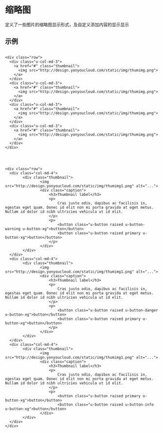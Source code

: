 # 缩略图

定义了一些图片的缩略图显示形式，及自定义添加内容的显示显示


## 示例






<div class="examples-code"><pre><code>
&lt;div class="row">
  &lt;div class="u-col-md-3">
    &lt;a href="#" class="thumbnail">
      &lt;img src="http://design.yonyoucloud.com/static/img/thumimg.png">
    &lt;/a>
  &lt;/div>
  &lt;div class="u-col-md-3">
    &lt;a href="#" class="thumbnail">
      &lt;img src="http://design.yonyoucloud.com/static/img/thumimg.png">
    &lt;/a>
  &lt;/div>
  &lt;div class="u-col-md-3">
    &lt;a href="#" class="thumbnail">
      &lt;img src="http://design.yonyoucloud.com/static/img/thumimg.png">
    &lt;/a>
  &lt;/div>
  &lt;div class="u-col-md-3">
    &lt;a href="#" class="thumbnail">
      &lt;img src="http://design.yonyoucloud.com/static/img/thumimg.png">
    &lt;/a>
  &lt;/div>
&lt;/div>
</code></pre>
</div>

<div class="examples-code"><pre><code>
</code></pre>
</div>





<div class="examples-code"><pre><code>
&lt;div class="row">
  &lt;div class="col-md-4">
        &lt;div class="thumbnail">
                &lt;img src="http://design.yonyoucloud.com/static/img/thumimg1.png" alt="...">
                &lt;div class="caption">
                    &lt;h3>Thumbnail label&lt;/h3>
                    &lt;p>
                        Cras justo odio, dapibus ac facilisis in, egestas eget quam. Donec id elit non mi porta gravida at eget metus. Nullam id dolor id nibh ultricies vehicula ut id elit.
                    &lt;/p>
                    &lt;p>
                        &lt;button class="u-button raised u-button-warning u-button-xg">button&lt;/button>
                        &lt;button class="u-button raised primary u-button-xg">button&lt;/button>
                    &lt;/p>
                &lt;/div>
        &lt;/div>
  &lt;/div>
  &lt;div class="col-md-4">
        &lt;div class="thumbnail">
                &lt;img src="http://design.yonyoucloud.com/static/img/thumimg1.png" alt="...">
                &lt;div class="caption">
                    &lt;h3>Thumbnail label&lt;/h3>
                    &lt;p>
                        Cras justo odio, dapibus ac facilisis in, egestas eget quam. Donec id elit non mi porta gravida at eget metus. Nullam id dolor id nibh ultricies vehicula ut id elit.
                    &lt;/p>
                    &lt;p>
                        &lt;button class="u-button raised u-button-danger u-button-xg">button&lt;/button>
                        &lt;button class="u-button raised primary u-button-xg">button&lt;/button>
                    &lt;/p>
                &lt;/div>
        &lt;/div>
  &lt;/div>
  &lt;div class="col-md-4">
        &lt;div class="thumbnail">
                &lt;img src="http://design.yonyoucloud.com/static/img/thumimg1.png" alt="...">
                &lt;div class="caption">
                    &lt;h3>Thumbnail label&lt;/h3>
                    &lt;p>
                        Cras justo odio, dapibus ac facilisis in, egestas eget quam. Donec id elit non mi porta gravida at eget metus. Nullam id dolor id nibh ultricies vehicula ut id elit.
                    &lt;/p>
                    &lt;p>
                        &lt;button class="u-button raised primary u-button-xg">button&lt;/button>
                        &lt;button class="u-button raised u-button-info u-button-xg">button&lt;/button>
                &lt;/div>
        &lt;/div>
  &lt;/div>
&lt;/div></code></pre>
</div>



